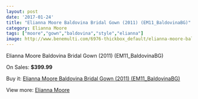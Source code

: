 ```yaml
---
layout: post
date: '2017-01-24'
title: "Elianna Moore Baldovina Bridal Gown (2011) (EM11_BaldovinaBG)"
category: Elianna Moore
tags: ["moore","gown","baldovina","style","elianna"]
image: http://www.benemulti.com/6976-thickbox_default/elianna-moore-baldovina-bridal-gown-2011-em11baldovinabg.jpg
---
```

Elianna Moore Baldovina Bridal Gown (2011) (EM11_BaldovinaBG)

On Sales: **$399.99**
<a href="https://www.benemulti.com/en/elianna-moore/2619-elianna-moore-baldovina-bridal-gown-2011-em11baldovinabg.html"><amp-img layout="responsive" width="600" height="600" src="//www.benemulti.com/6976-thickbox_default/elianna-moore-baldovina-bridal-gown-2011-em11baldovinabg.jpg" alt="Elianna Moore Baldovina Bridal Gown (2011) (EM11_BaldovinaBG) 0" /></a>
<a href="https://www.benemulti.com/en/elianna-moore/2619-elianna-moore-baldovina-bridal-gown-2011-em11baldovinabg.html"><amp-img layout="responsive" width="600" height="600" src="//www.benemulti.com/6978-thickbox_default/elianna-moore-baldovina-bridal-gown-2011-em11baldovinabg.jpg" alt="Elianna Moore Baldovina Bridal Gown (2011) (EM11_BaldovinaBG) 1" /></a>
<a href="https://www.benemulti.com/en/elianna-moore/2619-elianna-moore-baldovina-bridal-gown-2011-em11baldovinabg.html"><amp-img layout="responsive" width="600" height="600" src="//www.benemulti.com/6977-thickbox_default/elianna-moore-baldovina-bridal-gown-2011-em11baldovinabg.jpg" alt="Elianna Moore Baldovina Bridal Gown (2011) (EM11_BaldovinaBG) 2" /></a>

Buy it: [Elianna Moore Baldovina Bridal Gown (2011) (EM11_BaldovinaBG)](https://www.benemulti.com/en/elianna-moore/2619-elianna-moore-baldovina-bridal-gown-2011-em11baldovinabg.html "Elianna Moore Baldovina Bridal Gown (2011) (EM11_BaldovinaBG)")

View more: [Elianna Moore](https://www.benemulti.com/en/25-elianna-moore "Elianna Moore")